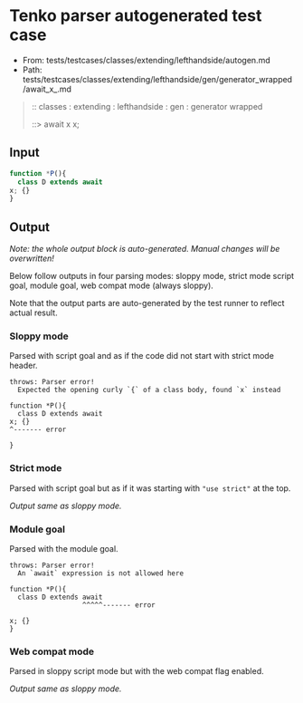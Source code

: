 # Tenko parser autogenerated test case

- From: tests/testcases/classes/extending/lefthandside/autogen.md
- Path: tests/testcases/classes/extending/lefthandside/gen/generator_wrapped/await_x_.md

> :: classes : extending : lefthandside : gen : generator wrapped
>
> ::> await x
>          x;

## Input


`````js
function *P(){
  class D extends await
x; {}
}
`````

## Output

_Note: the whole output block is auto-generated. Manual changes will be overwritten!_

Below follow outputs in four parsing modes: sloppy mode, strict mode script goal, module goal, web compat mode (always sloppy).

Note that the output parts are auto-generated by the test runner to reflect actual result.

### Sloppy mode

Parsed with script goal and as if the code did not start with strict mode header.

`````
throws: Parser error!
  Expected the opening curly `{` of a class body, found `x` instead

function *P(){
  class D extends await
x; {}
^------- error

}
`````

### Strict mode

Parsed with script goal but as if it was starting with `"use strict"` at the top.

_Output same as sloppy mode._

### Module goal

Parsed with the module goal.

`````
throws: Parser error!
  An `await` expression is not allowed here

function *P(){
  class D extends await
                  ^^^^^------- error

x; {}
}
`````


### Web compat mode

Parsed in sloppy script mode but with the web compat flag enabled.

_Output same as sloppy mode._
